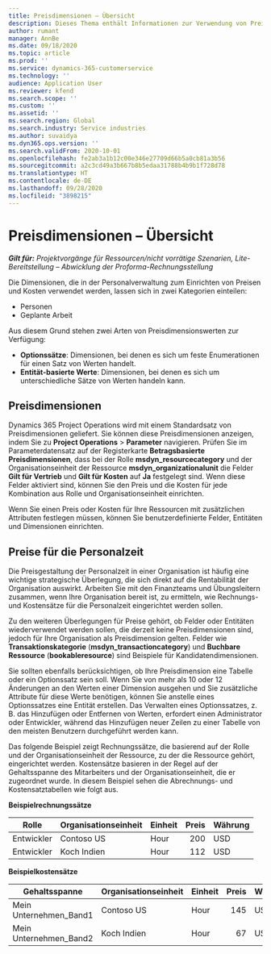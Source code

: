 ```yaml
---
title: Preisdimensionen – Übersicht
description: Dieses Thema enthält Informationen zur Verwendung von Preisdimensionen in Dynamics 365 Project Operations.
author: rumant
manager: AnnBe
ms.date: 09/18/2020
ms.topic: article
ms.prod: ''
ms.service: dynamics-365-customerservice
ms.technology: ''
audience: Application User
ms.reviewer: kfend
ms.search.scope: ''
ms.custom: ''
ms.assetid: ''
ms.search.region: Global
ms.search.industry: Service industries
ms.author: suvaidya
ms.dyn365.ops.version: ''
ms.search.validFrom: 2020-10-01
ms.openlocfilehash: fe2ab3a1b12c00e346e27709d66b5a0cb81a3b56
ms.sourcegitcommit: a2c3cd49a3b667b8b5edaa31788b4b9b1f728d78
ms.translationtype: HT
ms.contentlocale: de-DE
ms.lasthandoff: 09/28/2020
ms.locfileid: "3898215"
---
```

# <a name="pricing-dimensions-overview"></a>Preisdimensionen – Übersicht

_**Gilt für:** Projektvorgänge für Ressourcen/nicht vorrätige Szenarien, Lite-Bereitstellung – Abwicklung der Proforma-Rechnungsstellung_

Die Dimensionen, die in der Personalverwaltung zum Einrichten von Preisen und Kosten verwendet werden, lassen sich in zwei Kategorien einteilen:

- Personen
- Geplante Arbeit

Aus diesem Grund stehen zwei Arten von Preisdimensionswerten zur Verfügung:

- **Optionssätze**: Dimensionen, bei denen es sich um feste Enumerationen für einen Satz von Werten handelt.
- **Entität-basierte Werte**: Dimensionen, bei denen es sich um unterschiedliche Sätze von Werten handeln kann.

## <a name="pricing-dimensions"></a>Preisdimensionen

Dynamics 365 Project Operations wird mit einem Standardsatz von Preisdimensionen geliefert. Sie können diese Preisdimensionen anzeigen, indem Sie zu **Project Operations** > **Parameter** navigieren. Prüfen Sie im Parameterdatensatz auf der Registerkarte **Betragsbasierte Preisdimensionen**, dass bei der Rolle **msdyn_resourcecategory** und der Organisationseinheit der Ressource **msdyn_organizationalunit** die Felder **Gilt für Vertrieb** und **Gilt für Kosten** auf **Ja** festgelegt sind. Wenn diese Felder aktiviert sind, können Sie den Preis und die Kosten für jede Kombination aus Rolle und Organisationseinheit einrichten.

Wenn Sie einen Preis oder Kosten für Ihre Ressourcen mit zusätzlichen Attributen festlegen müssen, können Sie benutzerdefinierte Felder, Entitäten und Dimensionen einrichten.

## <a name="pricing-human-resource-time"></a>Preise für die Personalzeit
Die Preisgestaltung der Personalzeit in einer Organisation ist häufig eine wichtige strategische Überlegung, die sich direkt auf die Rentabilität der Organisation auswirkt. Arbeiten Sie mit den Finanzteams und Übungsleitern zusammen, wenn Ihre Organisation bereit ist, zu ermitteln, wie Rechnungs- und Kostensätze für die Personalzeit eingerichtet werden sollen.

Zu den weiteren Überlegungen für Preise gehört, ob Felder oder Entitäten wiederverwendet werden sollen, die derzeit keine Preisdimensionen sind, jedoch für Ihre Organisation als Preisdimension gelten. Felder wie **Transaktionskategorie** (**msdyn_transactioncategory**) und **Buchbare Ressource** (**bookableresource**) sind Beispiele für Kandidatendimensionen. 

Sie sollten ebenfalls berücksichtigen, ob Ihre Preisdimension eine Tabelle oder ein Optionssatz sein soll. Wenn Sie von mehr als 10 oder 12 Änderungen an den Werten einer Dimension ausgehen und Sie zusätzliche Attribute für diese Werte benötigen, können Sie anstelle eines Optionssatzes eine Entität erstellen. Das Verwalten eines Optionssatzes, z. B. das Hinzufügen oder Entfernen von Werten, erfordert einen Administrator oder Entwickler, während das Hinzufügen neuer Zeilen zu einer Tabelle von den meisten Benutzern durchgeführt werden kann.

Das folgende Beispiel zeigt Rechnungssätze, die basierend auf der Rolle und der Organisationseinheit der Ressource, zu der die Ressource gehört, eingerichtet werden. Kostensätze basieren in der Regel auf der Gehaltsspanne des Mitarbeiters und der Organisationseinheit, die er zugeordnet wurde. In diesem Beispiel sehen die Abrechnungs- und Kostensatztabellen wie folgt aus.

**Beispielrechnungssätze**

| Rolle        | Organisationseinheit    |Einheit      |Preis      |Währung  |
| ------------|-------------|----------|----------:|----------|
| Entwickler   | Contoso US  |Hour | 200|USD     |
| Entwickler   | Koch Indien |Hour|   112|USD     |


**Beispielkostensätze**

| Gehaltsspanne     | Organisationseinheit    |Einheit      |Preis      |Währung  |
| ----------------|-------------|----------|----------:|----------|
| Mein Unternehmen_Band1 | Contoso US  |Hour | 145|USD     |
| Mein Unternehmen_Band2 | Koch Indien |Hour|   67|USD     |
